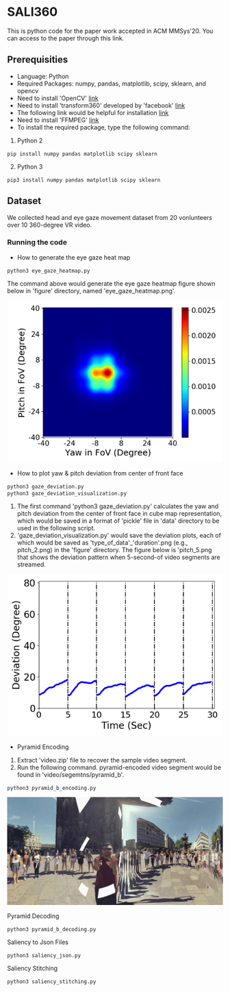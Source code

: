 # SALI360
This is python code for the paper work accepted in ACM MMSys'20. You can access to the paper through this link.

## Prerequisities
- Language: Python
- Required Packages: numpy, pandas, matplotlib, scipy, sklearn, and opencv
- Need to install 'OpenCV' [link](https://www.pyimagesearch.com/2016/10/24/ubuntu-16-04-how-to-install-opencv/)
- Need to install 'transform360' developed by 'facebook' [link](https://github.com/facebook/transform360)
- The following link would be helpful for installation [link](https://github.com/facebook/transform360/issues/56)
- Need to install 'FFMPEG' [link](https://www.ffmpeg.org/download.html)
- To install the required package, type the following command:

1) Python 2
```
pip install numpy pandas matplotlib scipy sklearn
```
2) Python 3
```
pip3 install numpy pandas matplotlib scipy sklearn
```

## Dataset
We collected head and eye gaze movement dataset from 20 vonlunteers over 10 360-degree VR video.


### Running the code
- How to generate the eye gaze heat map
```
python3 eye_gaze_heatmap.py
```
The command above would generate the eye gaze heatmap figure shown below in 'figure' directory, named 'eye_gaze_heatmap.png'. 

![Data Filter](figure/eye_gaze_heatmap.png)

- How to plot yaw & pitch deviation from center of front face 
```
python3 gaze_deviation.py
python3 gaze_deviation_visualization.py
```
1. The first command 'python3 gaze_deviation.py' calculates the yaw and pitch deviation from the center of front face in cube map representation, which would be saved in a format of 'pickle' file in 'data' directory to be used in the following script. 
2. 'gaze_deviation_visualization.py' would save the deviation plots, each of which would be saved as 'type_of_data'_'duration'.png (e.g., pitch_2.png) in the 'figure' directory. The figure below is 'pitch_5.png that shows the deviation pattern when 5-second-of video segments are streamed. 

![Interpolation](figure/pitch_5.png)

- Pyramid Encoding
1. Extract 'video.zip' file to recover the sample video segment.
2. Run the following command. pyramid-encoded video segment would be found in 'video/segemtns/pyramid_b'.
```
python3 pyramid_b_encoding.py
```
![pyramid](figure/pyra_b.png)

Pyramid Decoding
```
python3 pyramid_b_decoding.py
```
Saliency to Json Files
```
python3 saliency_json.py
```
Saliency Stitching
```
python3 saliency_stitching.py
```
